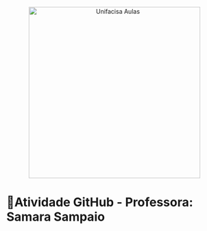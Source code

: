 <p align="center">
  <img src="https://sdmntprwestus2.oaiusercontent.com/files/00000000-49fc-61f8-a8eb-a856077ce004/raw?se=2025-06-04T13%3A10%3A22Z&sp=r&sv=2024-08-04&sr=b&scid=3a0e7e5a-d27d-5211-8e3b-30991f6907db&skoid=ea1de0bc-0467-43d6-873a-9a5cf0a9f835&sktid=a48cca56-e6da-484e-a814-9c849652bcb3&skt=2025-06-03T18%3A27%3A51Z&ske=2025-06-04T18%3A27%3A51Z&sks=b&skv=2024-08-04&sig=F6I4qKrMXsduNbVr0bn9XpIN8RI866aYKu9/8Z/Q5xg%3D" alt="Unifacisa Aulas" width="400" />
</p>


# 📢Atividade GitHub - Professora: Samara Sampaio

